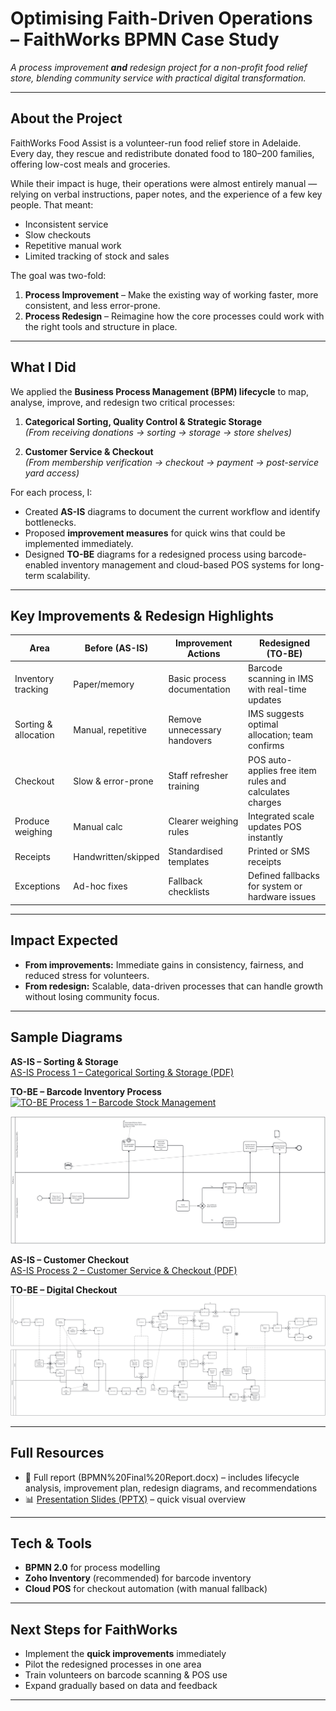 # Optimising Faith-Driven Operations – FaithWorks BPMN Case Study
*A process improvement **and** redesign project for a non-profit food relief store, blending community service with practical digital transformation.*

---

## About the Project
FaithWorks Food Assist is a volunteer-run food relief store in Adelaide. Every day, they rescue and redistribute donated food to 180–200 families, offering low-cost meals and groceries.

While their impact is huge, their operations were almost entirely manual — relying on verbal instructions, paper notes, and the experience of a few key people. That meant:
- Inconsistent service
- Slow checkouts
- Repetitive manual work
- Limited tracking of stock and sales

The goal was two-fold:
1. **Process Improvement** – Make the existing way of working faster, more consistent, and less error-prone.  
2. **Process Redesign** – Reimagine how the core processes could work with the right tools and structure in place.

---

## What I Did
We applied the **Business Process Management (BPM) lifecycle** to map, analyse, improve, and redesign two critical processes:

1. **Categorical Sorting, Quality Control & Strategic Storage**  
   *(From receiving donations → sorting → storage → store shelves)*

2. **Customer Service & Checkout**  
   *(From membership verification → checkout → payment → post-service yard access)*

For each process, I:
- Created **AS-IS** diagrams to document the current workflow and identify bottlenecks.  
- Proposed **improvement measures** for quick wins that could be implemented immediately.  
- Designed **TO-BE** diagrams for a redesigned process using barcode-enabled inventory management and cloud-based POS systems for long-term scalability.

---

## Key Improvements & Redesign Highlights
| Area | Before (AS-IS) | Improvement Actions | Redesigned (TO-BE) |
|------|----------------|--------------------|--------------------|
| Inventory tracking | Paper/memory | Basic process documentation | Barcode scanning in IMS with real-time updates |
| Sorting & allocation | Manual, repetitive | Remove unnecessary handovers | IMS suggests optimal allocation; team confirms |
| Checkout | Slow & error-prone | Staff refresher training | POS auto-applies free item rules and calculates charges |
| Produce weighing | Manual calc | Clearer weighing rules | Integrated scale updates POS instantly |
| Receipts | Handwritten/skipped | Standardised templates | Printed or SMS receipts |
| Exceptions | Ad-hoc fixes | Fallback checklists | Defined fallbacks for system or hardware issues |

---

## Impact Expected
- **From improvements:** Immediate gains in consistency, fairness, and reduced stress for volunteers.  
- **From redesign:** Scalable, data-driven processes that can handle growth without losing community focus.

---

## Sample Diagrams
**AS-IS – Sorting & Storage**  
[AS-IS Process 1 – Categorical Sorting & Storage (PDF)](docs/As%20is%20process%201%20categorical%20sorting%20and%20storage%20of%20invetory.pdf)
  

**TO-BE – Barcode Inventory Process**  
[![TO-BE Process 1 – Barcode Stock Management](To%20be%20Final%20BPMN%20Process%201%20Barcode%20stock%20mgt.png)](To%20be%20Final%20BPMN%20Process%201%20Barcode%20stock%20mgt.png)

[![TO-BE Process 1 – Kitchen Logging & Stock Automation](To%20Be%20process%201%20Kitchen%20Logging%20and%20Stock%20autimation%20process.png)](To%20Be%20process%201%20Kitchen%20Logging%20and%20Stock%20autimation%20process.png)

**AS-IS – Customer Checkout**  
[AS-IS Process 2 – Customer Service & Checkout (PDF)](docs/As%20Is%20Process%202%20Customer%20Service%20and%20checkout%20process.pdf)
 

**TO-BE – Digital Checkout**  
[![TO-BE Process 2 – Customer Service & Checkout](To%20Be%20Process%202%20Customer%20Service%20%26%20Checkout%20process.png)](To%20Be%20Process%202%20Customer%20Service%20%26%20Checkout%20process.png)


---

## Full Resources
- 📄 Full report (BPMN%20Final%20Report.docx) – includes lifecycle analysis, improvement plan, redesign diagrams, and recommendations  
- 📊 [Presentation Slides (PPTX)](docs/Presnetation.pptx) – quick visual overview

---

## Tech & Tools
- **BPMN 2.0** for process modelling  
- **Zoho Inventory** (recommended) for barcode inventory  
- **Cloud POS** for checkout automation (with manual fallback)  

---

## Next Steps for FaithWorks
- Implement the **quick improvements** immediately  
- Pilot the redesigned processes in one area  
- Train volunteers on barcode scanning & POS use  
- Expand gradually based on data and feedback

---
